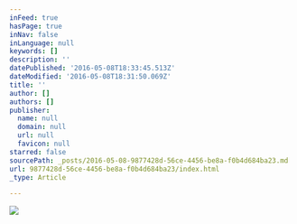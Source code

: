 ```yaml
---
inFeed: true
hasPage: true
inNav: false
inLanguage: null
keywords: []
description: ''
datePublished: '2016-05-08T18:33:45.513Z'
dateModified: '2016-05-08T18:31:50.069Z'
title: ''
author: []
authors: []
publisher:
  name: null
  domain: null
  url: null
  favicon: null
starred: false
sourcePath: _posts/2016-05-08-9877428d-56ce-4456-be8a-f0b4d684ba23.md
url: 9877428d-56ce-4456-be8a-f0b4d684ba23/index.html
_type: Article

---
```

![](https://the-grid-user-content.s3-us-west-2.amazonaws.com/feeb512d-05e9-42e4-b9ca-355eacbea876.jpg)